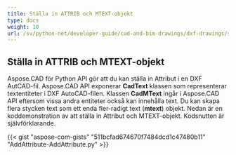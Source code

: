 ```yaml
---
title: Ställa in ATTRIB och MTEXT-objekt
type: docs
weight: 10
url: /sv/python-net/developer-guide/cad-and-bim-drawings/dxf-drawings/setting-attrib-and-mtext-objects/
---
```


## **Ställa in ATTRIB och MTEXT-objekt**
Aspose.CAD för Python API gör att du kan ställa in Attribut i en DXF AutCAD-fil. Aspose.CAD API exponerar **CadText** klassen som representerar textentiteter i DXF AutoCAD-filen. Klassen **CadMText** ingår i Aspose.CAD API eftersom vissa andra entiteter också kan innehålla text. Du kan skapa flera stycken text som ett enda fler-radigt text (**mtext**) objekt. Nedan är en koddemonstration av att ställa in Attribut och MTEXT-objekt. Kodsnutten är självförklarande.

{{< gist "aspose-com-gists" "511bcfad674670f7484dcd1c47480b11" "AddAttribute-AddAttribute.py" >}}
